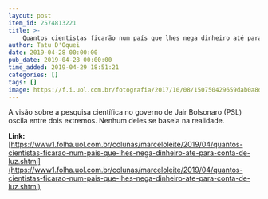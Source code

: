 ```yaml
---
layout: post
item_id: 2574813221
title: >-
    Quantos cientistas ficarão num país que lhes nega dinheiro até para conta de luz?
author: Tatu D'Oquei
date: 2019-04-28 00:00:00
pub_date: 2019-04-28 00:00:00
time_added: 2019-04-29 18:51:21
categories: []
tags: []
image: https://f.i.uol.com.br/fotografia/2017/10/08/150750429659dab0a8d8b7c_1507504296_3x2_rt.jpg
---
```


A visão sobre a pesquisa científica no governo de Jair Bolsonaro (PSL) oscila entre dois extremos. Nenhum deles se baseia na realidade.

**Link:** [https://www1.folha.uol.com.br/colunas/marceloleite/2019/04/quantos-cientistas-ficarao-num-pais-que-lhes-nega-dinheiro-ate-para-conta-de-luz.shtml](https://www1.folha.uol.com.br/colunas/marceloleite/2019/04/quantos-cientistas-ficarao-num-pais-que-lhes-nega-dinheiro-ate-para-conta-de-luz.shtml)

